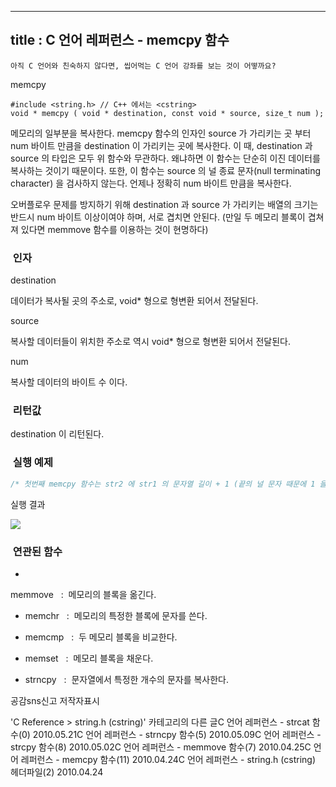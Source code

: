 ----------------
title : C 언어 레퍼런스 - memcpy 함수
--------------



```warning
아직 C 언어와 친숙하지 않다면, 씹어먹는 C 언어 강좌를 보는 것이 어떻까요?
```

memcpy



```info
#include <string.h> // C++ 에서는 <cstring>
void * memcpy ( void * destination, const void * source, size_t num );
```

메모리의 일부분을 복사한다. 
memcpy 함수의 인자인 source 가 가리키는 곳 부터 num 바이트 만큼을 destination 이 가리키는 곳에 복사한다. 
이 때, destination 과 source 의 타입은 모두 위 함수와 무관하다. 왜냐하면 이 함수는 단순히 이진 데이터를 복사하는 것이기 때문이다. 또한, 이 함수는 source 의 널 종료 문자(null terminating character) 을 검사하지 않는다. 언제나 정확히 num 바이트 만큼을 복사한다. 

오버플로우 문제를 방지하기 위해 destination 과 source 가 가리키는 배열의 크기는 반드시 num 바이트 이상이여야 하며, 서로 겹치면 안된다. (만일 두 메모리 블록이 겹쳐져 있다면 memmove 함수를 이용하는 것이 현명하다) 



###  인자




destination

데이터가 복사될 곳의 주소로, void* 형으로 형변환 되어서 전달된다. 

source

복사할 데이터들이 위치한 주소로 역시 void* 형으로 형변환 되어서 전달된다.

num

복사할 데이터의 바이트 수 이다. 



###  리턴값




destination 이 리턴된다. 



###  실행 예제


```cpp
/* 첫번째 memcpy 함수는 str2 에 str1 의 문자열 길이 + 1 (끝의 널 문자 때문에 1 을 더해줌) 만큼을 str2 에 복사해 넣는다.두번째 memcpy 함수는 str3 에 "copy successful\0" 을 복사해 넣는다. 이 예제는http://www.cplusplus.com/reference/clibrary/cstring/memcpy/에서 가져왔습니다.  */#include <stdio.h>#include <string.h>int main (){    char str1[]="Sample string";    char str2[40];    char str3[40];    memcpy (str2,str1,strlen(str1)+1);    memcpy (str3,"copy successful",16);    printf ("str1: %s\nstr2: %s\nstr3: %s\n",str1,str2,str3);    return 0;}
```

실행 결과


![](http://img1.daumcdn.net/thumb/R1920x0/?fname=http%3A%2F%2Fcfile22.uf.tistory.com%2Fimage%2F110F06254BD40CE9845AFA)



###  연관된 함수


* 
memmove
  :  메모리의 블록을 옮긴다. 



* memchr
  :  메모리의 특정한 블록에 문자를 쓴다. 



* memcmp
  :  두 메모리 블록을 비교한다. 



* memset
  :  메모리 블록을 채운다. 

* strncpy
  :  문자열에서 특정한 개수의 문자를 복사한다.






공감sns신고
저작자표시

'C Reference > string.h (cstring)' 카테고리의 다른 글C 언어 레퍼런스 - strcat 함수(0)
2010.05.21C 언어 레퍼런스 - strncpy 함수(5)
2010.05.09C 언어 레퍼런스 - strcpy 함수(8)
2010.05.02C 언어 레퍼런스 - memmove 함수(7)
2010.04.25C 언어 레퍼런스 - memcpy 함수(11)
2010.04.24C 언어 레퍼런스 - string.h (cstring) 헤더파일(2)
2010.04.24

